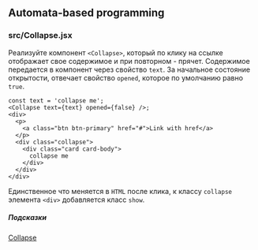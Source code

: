 ## Automata-based programming

### src/Collapse.jsx

Реализуйте компонент `<Collapse>`, который по клику на ссылке отображает свое содержимое и при повторном - прячет. Содержимое передается в компонент через свойство `text`. За начальное состояние открытости, отвечает свойство `opened`, которое по умолчанию равно `true`.

```
const text = 'collapse me';
<Collapse text={text} opened={false} />;
<div>
  <p>
    <a class="btn btn-primary" href="#">Link with href</a>
  </p>
  <div class="collapse">
    <div class="card card-body">
      collapse me
    </div>
  </div>
</div>
```

Единственное что меняется в `HTML` после клика, к классу `collapse` элемента `<div>` добавляется класс `show`.

##### Подсказки

[Collapse](https://getbootstrap.com/docs/4.3/components/collapse/)
